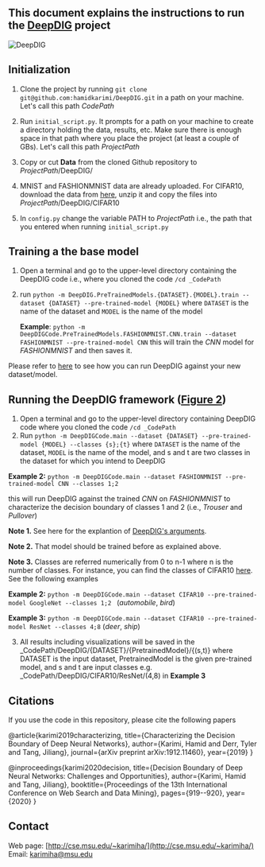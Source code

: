 
## This document explains the instructions to run the [DeepDIG](https://arxiv.org/pdf/1912.11460.pdf) project


![DeepDIG](http://cse.msu.edu/~karimiha/images/StepWiseDeepDIG.jpg)

## Initialization

1. Clone the project by running `git clone git@github.com:hamidkarimi/DeepDIG.git` in a path on your machine. Let's call this path _CodePath_
2. Run `initial_script.py`. It prompts for a path on your machine to create a directory holding the data, results, etc. Make sure there is enough space in that path where you place the project (at least a couple of GBs). Let's call this path _ProjectPath_
3. Copy or cut **Data** from the cloned Github repository to _ProjectPath_/DeepDIG/

4. MNIST and FASHIONMNIST data are already uploaded. For CIFAR10, download the data from [here](https://www.cs.toronto.edu/~kriz/cifar-10-python.tar.gz), unzip it and copy the files into _ProjectPath_/DeepDIG/CIFAR10

4. In `config.py` change  the variable PATH to _ProjectPath_ i.e., the path that you entered when running `initial_script.py`



## Training a the base model

1. Open a terminal and go to the upper-level directory containing the DeepDIG code i.e., where you cloned the code `/cd _CodePath`
2. run `python -m DeepDIG.PreTrainedModels.{DATASET}.{MODEL}.train --dataset {DATASET} --pre-trained-model {MODEL}`
        where `DATASET` is the name of the dataset and `MODEL` is the name of the model
	
	**Example**: `python -m DeepDIGCode.PreTrainedModels.FASHIONMNIST.CNN.train --dataset FASHIONMNIST --pre-trained-model CNN` this will train the _CNN_ model for _FASHIONMNIST_ and then saves it.

Please refer to [here](https://github.com/hamidkarimi/DeepDIG/wiki/Run-DeepDIG-against-a-new-dataset-or-model) to see how you can run DeepDIG against your new dataset/model.

## Running the DeepDIG framework ([Figure 2](https://arxiv.org/pdf/1912.11460.pdf)) 

1. Open a terminal and go to the upper-level directory containing DeepDIG code where you cloned the code `/cd _CodePath`
2. Run `python -m DeepDIGCode.main --dataset {DATASET} --pre-trained-model {MODEL} --classes {s};{t}`
          where `DATASET` is the name of the dataset, `MODEL` is the name of the model, and s and t are two classes in the dataset for which you intend to DeepDIG 

**Example 2:** `python -m DeepDIGCode.main --dataset FASHIONMNIST --pre-trained-model CNN --classes 1;2 `

this will run DeepDIG against the trained _CNN_ on _FASHIONMNIST_ to characterize the decision boundary of classes 1 and 2 (i.e., _Trouser_ and _Pullover_) 

**Note 1.** See here for the explantion of [DeepDIG's arguments](https://github.com/hamidkarimi/DeepDIG/wiki/Arguments-explanation). 

**Note 2.** That model should be trained before as explained above.

**Note 3.** Classes are referred numerically from 0 to n-1 where n is the number of classes. For instance, you can find the classes of CIFAR10 [here](https://www.cs.toronto.edu/~kriz/cifar.html). See the following examples


**Example 2:** `python -m DeepDIGCode.main --dataset CIFAR10 --pre-trained-model GoogleNet --classes 1;2 `
 (_automobile_, _bird_)

**Example 3:** `python -m DeepDIGCode.main --dataset CIFAR10 --pre-trained-model ResNet --classes 4;8`
(_deer_, _ship_)

3.  All results including visualizations will be saved in the _CodePath/DeepDIG/{DATASET}/{PretrainedModel}/{(s,t)}
    where DATASET is the input dataset, PretrainedModel is the given pre-trained model, and s and t are input classes  e.g. _CodePath/DeepDIG/CIFAR10/ResNet/(4,8) in **Example 3**

## Citations

If you use the code in this repository, please cite the following papers

@article{karimi2019characterizing,
  title={Characterizing the Decision Boundary of Deep Neural Networks},
  author={Karimi, Hamid and Derr, Tyler and Tang, Jiliang},
  journal={arXiv preprint arXiv:1912.11460},
  year={2019}
}


@inproceedings{karimi2020decision,
  title={Decision Boundary of Deep Neural Networks: Challenges and Opportunities},
  author={Karimi, Hamid and Tang, Jiliang},
  booktitle={Proceedings of the 13th International Conference on Web Search and Data Mining},
  pages={919--920},
  year={2020}
}

## Contact
Web page: [http://cse.msu.edu/~karimiha/](http://cse.msu.edu/~karimiha/)
Email: [karimiha@msu.edu](karimiha@msu.edu)
